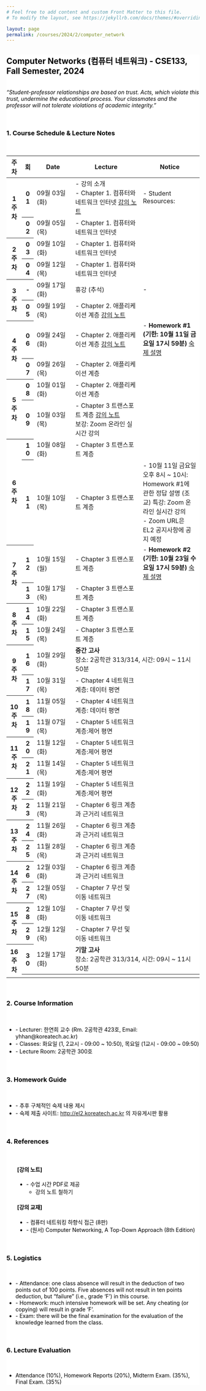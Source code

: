 ```yaml
---
# Feel free to add content and custom Front Matter to this file.
# To modify the layout, see https://jekyllrb.com/docs/themes/#overriding-theme-defaults

layout: page
permalink: /courses/2024/2/computer_network
---
```


<section style="overflow-wrap: anywhere; word-wrap: anywhere;">
    <div class="cw-content container-fluid">
        <div class="cyw-container" style="width: 100%; margin-left: auto; margin-right: auto">
            <div class="container" style="width: 100%; margin-left: auto; margin-right: auto">
                <!--Start Container Div-->
                <div style="background-color:white;" class="container-fluid">
                    <!--Start Content Grid-->
                    <div class="row content">
                        <div class="content-fluid">
                            <div class="cw-content container-fluid">
                                <div class="cyw-container">
                                    <div class="container">
                                        <!--Start Container Div-->
                                        <div style="background-color:white;color:black" class="container-fluid">
                                            <!--Start Content Grid-->
                                            <div class="row content">
                                                <div class="content-wrapper">
                                                    <h2 class="title-level-2">
                                                        Computer Networks (컴퓨터 네트워크) - CSE133, Fall Semester, 2024 </h2>
                                                    <p><em><br>“Student-professor relationships are based on trust. Acts, which violate this trust, undermine the educational process. Your classmates and the professor will not tolerate violations of academic integrity.”</em></p><br>
                                                    <h3 class="title-level-3">1. Course Schedule &amp; Lecture Notes</h3>
                                                    <br/>
                                                    <table class="table table-bordered">
                                                        <thead class="thead-light">
                                                        <tr>
                                                            <th scope="col" style="width:8%">주차</th>
                                                            <th scope="col" style="width:5%">회</th>
                                                            <th scope="col" style="width:20%">Date</th>
                                                            <th scope="col" style="width:35%">Lecture</th>
                                                            <th scope="col" style="">Notice</th>
                                                        </tr>
                                                        </thead>
                                                        <tbody>
                                                        <tr>
                                                            <th scope="row" rowspan="2" style="vertical-align: middle">1주차</th>
                                                            <th scope="row">01</th>
                                                            <td>09월 03일(화)</td>
                                                            <td>
                                                                - 강의 소개<br/>
                                                                - Chapter 1. 컴퓨터와 네트워크 인터넷
                                                                <a href="https://www.dropbox.com/scl/fi/i4kwxqhfgnz4gpjxvf7pi/Chapter_1_v8.0.pdf?rlkey=tszwnekqhkz9gbfkb72lop6hi&dl=0" target="_blank">
                                                                    <span class="badge badge-warning">강의 노트</span>
                                                                </a>
                                                            </td>
                                                            <td>
                                                                - Student Resources:
                                                                <a href="https://media.pearsoncmg.com/ph/esm/ecs_kurose_compnetwork_8/cw/" target="_blank">
                                                                    <i class="fa fa-link" aria-hidden="true"></i>
                                                                </a>
                                                                <!-- <br/>
                                                                - 보조 자료: 
                                                                <a href="/courses/common/computer_network_supplement" target="_blank">
                                                                    <i class="fa fa-link" aria-hidden="true"></i>
                                                                </a> -->
                                                            </td>
                                                        </tr>
                                                        <tr>
                                                            <th scope="row">02</th>
                                                            <td>09월 05일(목)</td>
                                                            <td>
                                                                - Chapter 1. 컴퓨터와 네트워크 인터넷
                                                            </td>
                                                            <td>
                                                            </td>
                                                        </tr>
                                                        <tr>
                                                            <th scope="row" rowspan="2" style="vertical-align: middle">2주차</th>
                                                            <th scope="row">03</th>
                                                            <td>09월 10일(화)</td>
                                                            <td>
                                                                - Chapter 1. 컴퓨터와 네트워크 인터넷
                                                            </td>
                                                            <td>
                                                            </td>
                                                        </tr>
                                                        <tr>
                                                            <th scope="row">04</th>
                                                            <td>09월 12일(목)</td>
                                                            <td>
                                                                - Chapter 1. 컴퓨터와 네트워크 인터넷
                                                            </td>
                                                            <td>
                                                            </td>
                                                        </tr>
                                                        <tr>
                                                            <th scope="row" rowspan="2" style="vertical-align: middle">3주차</th>
                                                            <th scope="row">-</th>
                                                            <td>09월 17일(화)</td>
                                                            <td>
                                                                휴강 (추석)<br/>
                                                            	<!-- 
                                                                - Chapter 2. 애플리케이션 계층
                                                                <span class="badge badge-danger">보강: Zoom 온라인 실시간 강의</span>
                                                                -->
                                                            </td>
                                                            <td>
                                                                -
                                                            </td>
                                                        </tr>
                                                        <tr>
                                                            <th scope="row">05</th>
                                                            <td>09월 19일(목)</td>
                                                            <td>
                                                                - Chapter 2. 애플리케이션 계층
                                                                <a href="https://www.dropbox.com/scl/fi/5pus6d2ft3cwm2ceycate/Chapter_2_v8.0_1.pdf?rlkey=kluzy3oputca9yw84bp7zr0n2&dl=0" target="_blank">
                                                                    <span class="badge badge-warning">강의 노트</span>
                                                                </a>
                                                            </td>
                                                            <td>
                                                            </td>
                                                        </tr>
                                                        <tr>
                                                            <th scope="row" rowspan="2" style="vertical-align: middle">4주차</th>
                                                            <th scope="row">06</th>
                                                            <td>09월 24일(화)</td>
                                                            <td>
                                                                - Chapter 2. 애플리케이션 계층
                                                                <a href="https://www.dropbox.com/scl/fi/ep6jhs5xan6ydbuk4ccwe/Chapter_2_v8.0_2.pdf?rlkey=ktd2t46k5y47aede0i78zgdae&dl=0" target="_blank">
                                                                    <span class="badge badge-warning">강의 노트</span>
                                                                </a>
                                                            </td>
                                                            <td>
                                                                - <strong>Homework #1 (기한: 10월 11일 금요일 17시 59분)</strong>
                                                                <a href="https://docs.google.com/document/d/1GBmPdxmvAGfnyrQm1JmQyS-pM-9cTmEH/edit?usp=sharing&ouid=116724166856316111720&rtpof=true&sd=true" target="_blank">
                                                                    <span class="badge badge-primary">숙제 설명</span>
                                                                </a>
                                                            </td>
                                                        </tr>
                                                        <tr>
                                                            <th scope="row">07</th>
                                                            <td>09월 26일(목)</td>
                                                            <td>
                                                                - Chapter 2. 애플리케이션 계층
                                                            </td>
                                                            <td>
                                                            </td>
                                                        </tr>
                                                        <tr>
                                                            <th scope="row" rowspan="2" style="vertical-align: middle">5주차</th>
                                                            <th scope="row">08</th>
                                                            <td>10월 01일(화)</td>
                                                            <td>
                                                                - Chapter 2. 애플리케이션 계층
                                                            </td>
                                                            <td>
                                                            </td>
                                                        </tr>
                                                        <tr>
                                                            <th scope="row">09</th>
                                                            <td>10월 03일(목)</td>
                                                            <td>
                                                                - Chapter 3 트랜스포트 계층
                                                                <a href="https://www.dropbox.com/scl/fi/4ou8tzk10erwfcrp2mudx/Chapter_3_v8.0_1.pptx?rlkey=wrzhyc5aaryzq53yuok8zn07z&dl=0" target="_blank">
                                                                    <span class="badge badge-warning">강의 노트</span>
                                                                </a><br/>
                                                                <span class="badge badge-danger">보강: Zoom 온라인 실시간 강의</span>
                                                            </td>
                                                            <td>
                                                            </td>
                                                        </tr>
                                                        <tr>
                                                            <th scope="row" rowspan="2" style="vertical-align: middle">6주차 </th>
                                                            <th scope="row">10</th>
                                                            <td>10월 08일(화)</td>
                                                            <td>
                                                                - Chapter 3 트랜스포트 계층
                                                            </td>
                                                            <td>
                                                            </td>
                                                        </tr>
                                                        <tr>
                                                            <th scope="row">11</th>
                                                            <td>10월 10일(목)</td>
                                                            <td>
                                                                - Chapter 3 트랜스포트 계층
                                                            </td>
                                                            <td>
                                                                - 10월 11일 금요일 오후 8시 ~ 10시: Homework #1에 관한 정답 설명 (조교)
                                                                <span class="badge badge-danger">특강: Zoom 온라인 실시간 강의</span>
                                                                <br/>
                                                                - Zoom URL은 EL2 공지사항에 공지 예정
                                                            </td>
                                                        </tr>
                                                        <tr>
                                                            <th scope="row" rowspan="2" style="vertical-align: middle">7주차</th>
                                                            <th scope="row">12</th>
                                                            <td>10월 15일(월)</td>
                                                            <td>
                                                                - Chapter 3 트랜스포트 계층 
                                                            </td>
                                                            <td>
                                                                - <strong>Homework #2 (기한: 10월 23일 수요일 17시 59분)</strong>
                                                                <a href="https://docs.google.com/document/d/1VdIzTmSCfh_75Tl3yLgw28CDyvitdhhG/edit?usp=sharing&ouid=116724166856316111720&rtpof=true&sd=true" target="_blank">
                                                                    <span class="badge badge-primary">숙제 설명</span>
                                                                </a>
                                                            </td>
                                                        </tr>
                                                        <tr>
                                                            <th scope="row">13</th>
                                                            <td>10월 17일(목)</td>
                                                            <td>
                                                                - Chapter 3 트랜스포트 계층
                                                            </td>
                                                            <td>
                                                            </td>
                                                        </tr>
                                                        <tr>
                                                            <th scope="row" rowspan="2" style="vertical-align: middle">8주차</th>
                                                            <th scope="row">14</th>
                                                            <td>10월 22일(화)</td>
                                                            <td>
                                                                - Chapter 3 트랜스포트 계층
                                                            </td>
                                                            <td>
                                                            </td>
                                                        </tr>
                                                        <tr>
                                                            <th scope="row">15</th>
                                                            <td>10월 24일(목)</td>
                                                            <td>
                                                                - Chapter 3 트랜스포트 계층
                                                            </td>
                                                            <td>
                                                            </td>
                                                        </tr>
                                                        <tr>
                                                            <th scope="row" rowspan="2" style="vertical-align: middle">9주차</th>
                                                            <th scope="row">16</th>
                                                            <td>10월 29일(화)</td>
                                                            <td colspan="2" class="centred">
                                                                <strong>중간 고사</strong>
                                                                <br/>
                                                                장소: 2공학관 313/314, 시간: 09시 ~ 11시 50분
                                                            </td>
                                                        </tr>
                                                        <tr>
                                                            <th scope="row">17</th>
                                                            <td>10월 31일(목)</td>
                                                            <td>
                                                                - Chapter 4 네트워크 계층: 데이터 평면
                                                            </td>
                                                            <td>
                                                            </td>
                                                        </tr>
                                                        <tr>
                                                            <th scope="row" rowspan="2" style="vertical-align: middle">10주차</th>
                                                            <th scope="row">18</th>
                                                            <td>11월 05일(화)</td>
                                                            <td>
                                                                - Chapter 4 네트워크 계층: 데이터 평면
                                                            </td>
                                                            <td>
                                                            </td>
                                                        </tr>
                                                        <tr>
                                                            <th scope="row">19</th>
                                                            <td>11월 07일(목)</td>
                                                            <td>
                                                                - Chapter 5 네트워크 계층:제어 평면
                                                            </td>
                                                            <td>
                                                            </td>
                                                        </tr>
                                                        <tr>
                                                            <th scope="row" rowspan="2" style="vertical-align: middle">11주차</th>
                                                            <th scope="row">20</th>
                                                            <td>11월 12일(화)</td>
                                                            <td>
                                                                - Chapter 5 네트워크 계층:제어 평면
                                                            </td>
                                                            <td>
                                                            </td>
                                                        </tr>
                                                        <tr>
                                                            <th scope="row">21</th>
                                                            <td>11월 14일(목)</td>
                                                            <td>
                                                                - Chapter 5 네트워크 계층:제어 평면
                                                            </td>
                                                            <td>
                                                            </td>
                                                        </tr>
                                                        <tr>
                                                            <th scope="row" rowspan="2" style="vertical-align: middle">12주차</th>
                                                            <th scope="row">22</th>
                                                            <td>11월 19일(화)</td>
                                                            <td>
                                                                - Chapter 5 네트워크 계층:제어 평면
                                                            </td>
                                                            <td>
                                                            </td>
                                                        </tr>
                                                        <tr>
                                                            <th scope="row">23</th>
                                                            <td>11월 21일(목)</td>
                                                            <td>
                                                                - Chapter 6 링크 계층과 근거리 네트워크
                                                            </td>
                                                            <td>
                                                            </td>
                                                        </tr>
                                                        <tr>
                                                            <th scope="row" rowspan="2" style="vertical-align: middle">13주차</th>
                                                            <th scope="row">24</th>
                                                            <td>11월 26일(화)</td>
                                                            <td>
                                                                - Chapter 6 링크 계층과 근거리 네트워크
                                                            </td>
                                                            <td>
                                                            </td>
                                                        </tr>
                                                        <tr>
                                                            <th scope="row">25</th>
                                                            <td>11월 28일(목)</td>
                                                            <td>
                                                                - Chapter 6 링크 계층과 근거리 네트워크
                                                            </td>
                                                            <td>
                                                            </td>
                                                        </tr>
                                                        <tr>
                                                            <th scope="row" rowspan="2" style="vertical-align: middle">14주차</th>
                                                            <th scope="row">26</th>
                                                            <td>12월 03일(화)</td>
                                                            <td>
                                                                - Chapter 6 링크 계층과 근거리 네트워크
                                                            </td>
                                                            <td>
                                                            </td>
                                                        </tr>
                                                        <tr>
                                                            <th scope="row">27</th>
                                                            <td>12월 05일(목)</td>
                                                            <td>
                                                                - Chapter 7 무선 및 이동 네트워크
                                                            </td>
                                                            <td>
                                                            </td>
                                                        </tr>
                                                        <tr>
                                                            <th scope="row" rowspan="2" style="vertical-align: middle">15주차</th>
                                                            <th scope="row">28</th>
                                                            <td>12월 10일(화)</td>
                                                            <td>
                                                                - Chapter 7 무선 및 이동 네트워크
                                                            </td>
                                                            <td>
                                                            </td>
                                                        </tr>
                                                        <tr>
                                                            <th scope="row">29</th>
                                                            <td>12월 12일(목)</td>
                                                            <td>
                                                                - Chapter 7 무선 및 이동 네트워크
                                                            </td>
                                                            <td>
                                                            </td>
                                                        </tr>
                                                        <tr>
                                                            <th scope="row" rowspan="2" style="vertical-align: middle">16주차</th>
                                                            <th scope="row">30</th>
                                                            <td>12월 17일(화)</td>
                                                            <td class="centred" colspan="2">
                                                                    <strong>기말 고사</strong> <br/>장소: 2공학관 313/314, 시간: 09시 ~ 11시 50분
                                                            </td>
                                                        </tr>
                                                        <tr>
                                                            <th scope="row" colspan="4"></th>
                                                        </tr>
                                                        </tbody>
                                                    </table>
                                                    <br/>
                                                    <h3 class="title-level-3">2. Course Information</h3>
                                                    <br/>
                                                    <ul>
                                                        <li>
                                                            - Lecturer: 한연희 교수 (Rm. 2공학관 423호, Email: yhhan@koreatech.ac.kr)
                                                        </li>
                                                        <li>
                                                            - Classes: 화요일 (1, 2교시 - 09:00 ~ 10:50), 목요일 (1교시 - 09:00 ~ 09:50)
                                                        </li>
                                                        <li>
                                                            - Lecture Room: 2공학관 300호
                                                        </li>
<!--
                                                        <li>
                                                            - Prerequisites: PyTorch/Tensorflow 기본 코딩 경험
                                                        </li>
-->
                                                    </ul>
                                                    <br/>
                                                    <h3 class="title-level-3">3. Homework Guide</h3>
                                                    <br/>
                                                    <ul>
                                                        <li>
                                                            - 추후 구체적인 숙제 내용 제시
                                                        </li>
                                                        <li>
                                                            - 숙제 제출 사이트: <a href="http://el2.koreatech.ac.kr" target="_blank">http://el2.koreatech.ac.kr</a> 의 자유게시판 활용
                                                        </li>
                                                    </ul>
                                                    <br/>
                                                    <h3 class="title-level-3">4. References</h3>
                                                    <br/>
                                                    <div class="row" style="padding-left: 2.0em">
                                                        <div class="col-12">
                                                            <h4>[강의 노트]</h4>
                                                            <ul>
                                                                <li>
                                                                    - 수업 시간 PDF로 제공
                                                                    <ul>
                                                                        <li>강의 노트 철하기
                                                                            <a href="https://shopping.interpark.com/product/productInfo.do?prdNo=5239338152" target="_blank">
                                                                                <i class="fa fa-link" aria-hidden="true"></i>
                                                                            </a>
                                                                        </li>
                                                                    </ul>
                                                                </li>
                                                            </ul>
                                                            <h4>[강의 교재]</h4>
                                                            <ul>
                                                                <li>
                                                                    - 컴퓨터 네트워킹 하향식 접근 (8판)
                                                                    <a href="https://product.kyobobook.co.kr/detail/S000061694627" target="_blank">
                                                                        <i class="fa fa-link" aria-hidden="true"></i>
                                                                    </a>
                                                                </li>
                                                                <li>
                                                                    - (원서) Computer Networking, A Top-Down Approach (8th Edition)
                                                                    <a href="https://www.amazon.com/Computer-Networking-Global-James-Kurose/dp/1292405465" target="_blank">
                                                                        <i class="fa fa-link" aria-hidden="true"></i>
                                                                    </a>
                                                                </li>
                                                            </ul>
                                                        </div>
                                                    </div>
                                                    <br/>
                                                    <h3 class="title-level-3">5. Logistics</h3>
                                                    <br/>
                                                    <ul>
                                                        <li>- <span class="font-weight-bold">Attendance</span>: one class absence will result in the deduction
                                                            of two points out of 100 points. Five absences will not
                                                            result in ten points deduction, but “failure” (i.e., grade
                                                            ‘F’) in this course.
                                                        </li>
                                                        <li>- <span class="font-weight-bold">Homework</span>: much intensive homework will be set. Any cheating
                                                            (or copying) will result in grade ‘F’.
                                                        </li>
                                                        <li>- <span class="font-weight-bold">Exam</span>: there will be the final examination for the
                                                            evaluation of the knowledge learned from the class.
                                                        </li>
                                                    </ul>
                                                    <br>
                                                    <h3 class="title-level-3">6. Lecture Evaluation</h3>
                                                    <br/>
                                                    <ul>
                                                        <li>Attendance (10%), Homework Reports (20%), Midterm Exam. (35%), Final Exam. (35%)</li>
                                                    </ul>
                                                </div>
                                            </div>
                                            <div class="clear"></div>
                                            <!--End Content Grid-->
                                        </div>
                                    </div>
                                </div>
                                <!--End Container Div-->
                            </div>
                        </div>
                    </div>
                    <div class="clear"></div>
                    <!--End Content Grid-->
                </div>
            </div>
        </div>
        <!--End Container Div-->
    </div>
</section>